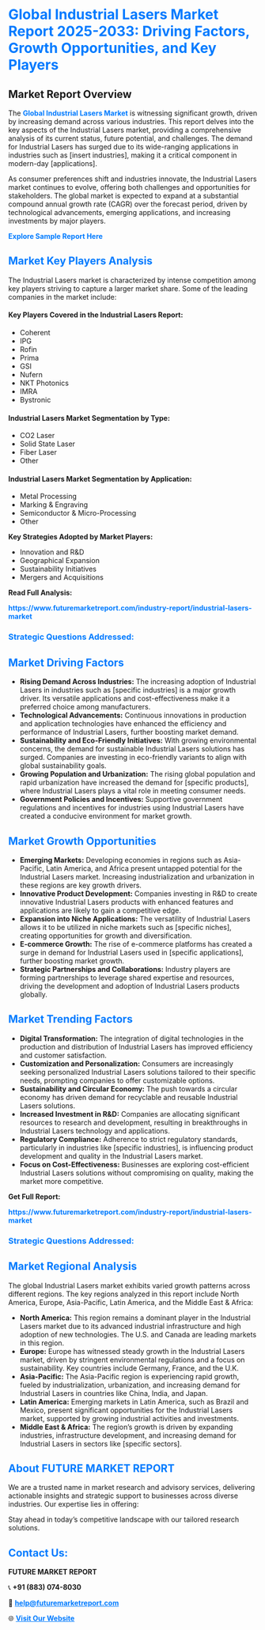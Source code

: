 <h1 style="color: #007BFF;">Global Industrial Lasers Market Report 2025-2033: Driving Factors, Growth Opportunities, and Key Players</h1>

<section id="overview">
<h2>Market Report Overview</h2>
<p>The <a href="https://www.futuremarketreport.com/industry-report/industrial-lasers-market" style="color: #007BFF; text-decoration: none;"><strong>Global Industrial Lasers Market</strong></a> is witnessing significant growth, driven by increasing demand across various industries. This report delves into the key aspects of the Industrial Lasers market, providing a comprehensive analysis of its current status, future potential, and challenges. The demand for Industrial Lasers has surged due to its wide-ranging applications in industries such as [insert industries], making it a critical component in modern-day [applications].</p>
<p>As consumer preferences shift and industries innovate, the Industrial Lasers market continues to evolve, offering both challenges and opportunities for stakeholders. The global market is expected to expand at a substantial compound annual growth rate (CAGR) over the forecast period, driven by technological advancements, emerging applications, and increasing investments by major players.</p>
</section>

<section id="overview">
<p><a href="https://www.futuremarketreport.com/request-sample/reportId=46415" style="color: #007BFF; text-decoration: none;"><strong>Explore Sample Report Here</strong></a></p>
</section>

<section id="key-players">
<h2 style="color: #007BFF;">Market Key Players Analysis</h2>
<p>The Industrial Lasers market is characterized by intense competition among key players striving to capture a larger market share. Some of the leading companies in the market include:</p>
<h4>Key Players Covered in the Industrial Lasers Report:</h4>
<ul><li>Coherent</li><li>IPG</li><li>Rofin</li><li>Prima</li><li>GSI</li><li>Nufern</li><li>NKT Photonics</li><li>IMRA</li><li>Bystronic</li></ul>
<h4>Industrial Lasers Market Segmentation by Type:</h4>
<ul><li>CO2 Laser</li><li>Solid State Laser</li><li>Fiber Laser</li><li>Other</li></ul>

<h4>Industrial Lasers Market Segmentation by Application:</h4>
<ul><li>Metal Processing</li><li>Marking &amp; Engraving</li><li>Semiconductor &amp; Micro-Processing</li><li>Other</li></ul>
<p><strong>Key Strategies Adopted by Market Players:</strong></p>
<ul>
<li>Innovation and R&D</li>
<li>Geographical Expansion</li>
<li>Sustainability Initiatives</li>
<li>Mergers and Acquisitions</li>
</ul>
</section>

<section>
<p><strong>Read Full Analysis: </strong></p><a href="https://www.futuremarketreport.com/industry-report/industrial-lasers-market" style="color: #007BFF; text-decoration: none;"><strong>https://www.futuremarketreport.com/industry-report/industrial-lasers-market</strong></a>
<h3 style="color: #007BFF;">Strategic Questions Addressed:</h3>
</section>

<section id="driving-factors">
<h2 style="color: #007BFF;">Market Driving Factors</h2>
<ul>
<li><strong>Rising Demand Across Industries:</strong> The increasing adoption of Industrial Lasers in industries such as [specific industries] is a major growth driver. Its versatile applications and cost-effectiveness make it a preferred choice among manufacturers.</li>
<li><strong>Technological Advancements:</strong> Continuous innovations in production and application technologies have enhanced the efficiency and performance of Industrial Lasers, further boosting market demand.</li>
<li><strong>Sustainability and Eco-Friendly Initiatives:</strong> With growing environmental concerns, the demand for sustainable Industrial Lasers solutions has surged. Companies are investing in eco-friendly variants to align with global sustainability goals.</li>
<li><strong>Growing Population and Urbanization:</strong> The rising global population and rapid urbanization have increased the demand for [specific products], where Industrial Lasers plays a vital role in meeting consumer needs.</li>
<li><strong>Government Policies and Incentives:</strong> Supportive government regulations and incentives for industries using Industrial Lasers have created a conducive environment for market growth.</li>
</ul>
</section>

<section id="growth-opportunities">
<h2 style="color: #007BFF;">Market Growth Opportunities</h2>
<ul>
<li><strong>Emerging Markets:</strong> Developing economies in regions such as Asia-Pacific, Latin America, and Africa present untapped potential for the Industrial Lasers market. Increasing industrialization and urbanization in these regions are key growth drivers.</li>
<li><strong>Innovative Product Development:</strong> Companies investing in R&D to create innovative Industrial Lasers products with enhanced features and applications are likely to gain a competitive edge.</li>
<li><strong>Expansion into Niche Applications:</strong> The versatility of Industrial Lasers allows it to be utilized in niche markets such as [specific niches], creating opportunities for growth and diversification.</li>
<li><strong>E-commerce Growth:</strong> The rise of e-commerce platforms has created a surge in demand for Industrial Lasers used in [specific applications], further boosting market growth.</li>
<li><strong>Strategic Partnerships and Collaborations:</strong> Industry players are forming partnerships to leverage shared expertise and resources, driving the development and adoption of Industrial Lasers products globally.</li>
</ul>
</section>

<section id="trending-factors">
<h2 style="color: #007BFF;">Market Trending Factors</h2>
<ul>
<li><strong>Digital Transformation:</strong> The integration of digital technologies in the production and distribution of Industrial Lasers has improved efficiency and customer satisfaction.</li>
<li><strong>Customization and Personalization:</strong> Consumers are increasingly seeking personalized Industrial Lasers solutions tailored to their specific needs, prompting companies to offer customizable options.</li>
<li><strong>Sustainability and Circular Economy:</strong> The push towards a circular economy has driven demand for recyclable and reusable Industrial Lasers solutions.</li>
<li><strong>Increased Investment in R&D:</strong> Companies are allocating significant resources to research and development, resulting in breakthroughs in Industrial Lasers technology and applications.</li>
<li><strong>Regulatory Compliance:</strong> Adherence to strict regulatory standards, particularly in industries like [specific industries], is influencing product development and quality in the Industrial Lasers market.</li>
<li><strong>Focus on Cost-Effectiveness:</strong> Businesses are exploring cost-efficient Industrial Lasers solutions without compromising on quality, making the market more competitive.</li>
</ul>
</section>

<section>
<p><strong>Get Full Report: </strong></p><a href="https://www.futuremarketreport.com/industry-report/industrial-lasers-market" style="color: #007BFF; text-decoration: none;"><strong>https://www.futuremarketreport.com/industry-report/industrial-lasers-market</strong></a>
<h3 style="color: #007BFF;">Strategic Questions Addressed:</h3>
</section>


<section id="regional-analysis">
<h2 style="color: #007BFF;">Market Regional Analysis</h2>
<p>The global Industrial Lasers market exhibits varied growth patterns across different regions. The key regions analyzed in this report include North America, Europe, Asia-Pacific, Latin America, and the Middle East & Africa:</p>
<ul>
<li><strong>North America:</strong> This region remains a dominant player in the Industrial Lasers market due to its advanced industrial infrastructure and high adoption of new technologies. The U.S. and Canada are leading markets in this region.</li>
<li><strong>Europe:</strong> Europe has witnessed steady growth in the Industrial Lasers market, driven by stringent environmental regulations and a focus on sustainability. Key countries include Germany, France, and the U.K.</li>
<li><strong>Asia-Pacific:</strong> The Asia-Pacific region is experiencing rapid growth, fueled by industrialization, urbanization, and increasing demand for Industrial Lasers in countries like China, India, and Japan.</li>
<li><strong>Latin America:</strong> Emerging markets in Latin America, such as Brazil and Mexico, present significant opportunities for the Industrial Lasers market, supported by growing industrial activities and investments.</li>
<li><strong>Middle East & Africa:</strong> The region’s growth is driven by expanding industries, infrastructure development, and increasing demand for Industrial Lasers in sectors like [specific sectors].</li>
</ul>
</section>

<footer>
<h2 style="color: #007BFF;">About FUTURE MARKET REPORT</h2>
<p>We are a trusted name in market research and advisory services, delivering actionable insights and strategic support to businesses across diverse industries. Our expertise lies in offering:</p>

<p>Stay ahead in today’s competitive landscape with our tailored research solutions.</p>

<h2 style="color: #007BFF;">Contact Us:</h2>
<p><strong>FUTURE MARKET REPORT</strong></p>
<p>📞 <strong>+91 (883) 074-8030</strong></p>
<p>📧 <strong><a href="mailto:help@futuremarketreport.com" style="color: #007BFF;">help@futuremarketreport.com</a></strong></p>
<p>🌐 <strong><a href="https://www.futuremarketreport.com/" style="color: #007BFF;">Visit Our Website</a></strong></p>
</footer>